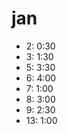 # jan
- 2:    0:30
- 3:    1:30
- 5:    3:30
- 6:    4:00
- 7:    1:00
- 8:    3:00
- 9:    2:30
- 13:   1:00